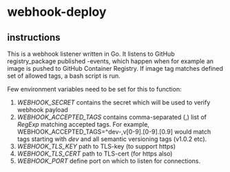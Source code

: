 # webhook-deploy

## instructions

This is a webhook listener written in Go.
It listens to GitHub registry_package published -events, which happen when for example an image is pushed to GitHub Container Registry. If image tag matches defined set of allowed tags, a bash script is run.

Few environment variables need to be set for this to function:

1. *WEBHOOK_SECRET* contains the secret which will be used to verify webhook payload
2. *WEBHOOK_ACCEPTED_TAGS* contains comma-separated (,) list of *RegExp* matching accepted tags. For example, WEBHOOK_ACCEPTED_TAGS=^dev-,v[0-9].[0-9].[0.9] would match tags starting with _dev_ and all semantic versioning tags (v1.0.2 etc).
3. *WEBHOOK_TLS_KEY* path to TLS-key (to support https)
4. *WEBHOOK_TLS_CERT* path to TLS-cert (for https also)
5. *WEBHOOK_PORT* define port on which to listen for connections.
